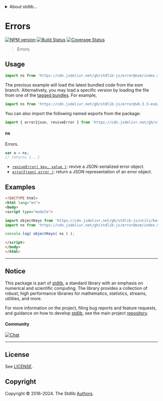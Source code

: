 <!--

@license Apache-2.0

Copyright (c) 2018 The Stdlib Authors.

Licensed under the Apache License, Version 2.0 (the "License");
you may not use this file except in compliance with the License.
You may obtain a copy of the License at

   http://www.apache.org/licenses/LICENSE-2.0

Unless required by applicable law or agreed to in writing, software
distributed under the License is distributed on an "AS IS" BASIS,
WITHOUT WARRANTIES OR CONDITIONS OF ANY KIND, either express or implied.
See the License for the specific language governing permissions and
limitations under the License.

-->


<details>
  <summary>
    About stdlib...
  </summary>
  <p>We believe in a future in which the web is a preferred environment for numerical computation. To help realize this future, we've built stdlib. stdlib is a standard library, with an emphasis on numerical and scientific computation, written in JavaScript (and C) for execution in browsers and in Node.js.</p>
  <p>The library is fully decomposable, being architected in such a way that you can swap out and mix and match APIs and functionality to cater to your exact preferences and use cases.</p>
  <p>When you use stdlib, you can be absolutely certain that you are using the most thorough, rigorous, well-written, studied, documented, tested, measured, and high-quality code out there.</p>
  <p>To join us in bringing numerical computing to the web, get started by checking us out on <a href="https://github.com/stdlib-js/stdlib">GitHub</a>, and please consider <a href="https://opencollective.com/stdlib">financially supporting stdlib</a>. We greatly appreciate your continued support!</p>
</details>

# Errors

[![NPM version][npm-image]][npm-url] [![Build Status][test-image]][test-url] [![Coverage Status][coverage-image]][coverage-url] <!-- [![dependencies][dependencies-image]][dependencies-url] -->

> Errors.



<section class="usage">

## Usage

```javascript
import ns from 'https://cdn.jsdelivr.net/gh/stdlib-js/error@esm/index.mjs';
```
The previous example will load the latest bundled code from the esm branch. Alternatively, you may load a specific version by loading the file from one of the [tagged bundles](https://github.com/stdlib-js/error/tags). For example,

```javascript
import ns from 'https://cdn.jsdelivr.net/gh/stdlib-js/error@v0.3.3-esm/index.mjs';
```

You can also import the following named exports from the package:

```javascript
import { error2json, reviveError } from 'https://cdn.jsdelivr.net/gh/stdlib-js/error@esm/index.mjs';
```

#### ns

Errors.

```javascript
var o = ns;
// returns {...}
```

<!-- <toc pattern="*"> -->

<div class="namespace-toc">

-   <span class="signature">[`reviveError( key, value )`][@stdlib/error/reviver]</span><span class="delimiter">: </span><span class="description">revive a JSON-serialized error object.</span>
-   <span class="signature">[`error2json( error )`][@stdlib/error/to-json]</span><span class="delimiter">: </span><span class="description">return a JSON representation of an error object.</span>

</div>

<!-- </toc> -->

</section>

<!-- /.usage -->

<section class="examples">

## Examples

<!-- TODO: better examples -->

<!-- eslint no-undef: "error" -->

```html
<!DOCTYPE html>
<html lang="en">
<body>
<script type="module">

import objectKeys from 'https://cdn.jsdelivr.net/gh/stdlib-js/utils/keys@esm/index.mjs';
import ns from 'https://cdn.jsdelivr.net/gh/stdlib-js/error@esm/index.mjs';

console.log( objectKeys( ns ) );

</script>
</body>
</html>
```

</section>

<!-- /.examples -->

<!-- Section for related `stdlib` packages. Do not manually edit this section, as it is automatically populated. -->

<section class="related">

</section>

<!-- /.related -->

<!-- Section for all links. Make sure to keep an empty line after the `section` element and another before the `/section` close. -->


<section class="main-repo" >

* * *

## Notice

This package is part of [stdlib][stdlib], a standard library with an emphasis on numerical and scientific computing. The library provides a collection of robust, high performance libraries for mathematics, statistics, streams, utilities, and more.

For more information on the project, filing bug reports and feature requests, and guidance on how to develop [stdlib][stdlib], see the main project [repository][stdlib].

#### Community

[![Chat][chat-image]][chat-url]

---

## License

See [LICENSE][stdlib-license].


## Copyright

Copyright &copy; 2016-2024. The Stdlib [Authors][stdlib-authors].

</section>

<!-- /.stdlib -->

<!-- Section for all links. Make sure to keep an empty line after the `section` element and another before the `/section` close. -->

<section class="links">

[npm-image]: http://img.shields.io/npm/v/@stdlib/error.svg
[npm-url]: https://npmjs.org/package/@stdlib/error

[test-image]: https://github.com/stdlib-js/error/actions/workflows/test.yml/badge.svg?branch=v0.3.3
[test-url]: https://github.com/stdlib-js/error/actions/workflows/test.yml?query=branch:v0.3.3

[coverage-image]: https://img.shields.io/codecov/c/github/stdlib-js/error/main.svg
[coverage-url]: https://codecov.io/github/stdlib-js/error?branch=main

<!--

[dependencies-image]: https://img.shields.io/david/stdlib-js/error.svg
[dependencies-url]: https://david-dm.org/stdlib-js/error/main

-->

[chat-image]: https://img.shields.io/gitter/room/stdlib-js/stdlib.svg
[chat-url]: https://app.gitter.im/#/room/#stdlib-js_stdlib:gitter.im

[stdlib]: https://github.com/stdlib-js/stdlib

[stdlib-authors]: https://github.com/stdlib-js/stdlib/graphs/contributors

[umd]: https://github.com/umdjs/umd
[es-module]: https://developer.mozilla.org/en-US/docs/Web/JavaScript/Guide/Modules

[deno-url]: https://github.com/stdlib-js/error/tree/deno
[deno-readme]: https://github.com/stdlib-js/error/blob/deno/README.md
[umd-url]: https://github.com/stdlib-js/error/tree/umd
[umd-readme]: https://github.com/stdlib-js/error/blob/umd/README.md
[esm-url]: https://github.com/stdlib-js/error/tree/esm
[esm-readme]: https://github.com/stdlib-js/error/blob/esm/README.md
[branches-url]: https://github.com/stdlib-js/error/blob/main/branches.md

[stdlib-license]: https://raw.githubusercontent.com/stdlib-js/error/main/LICENSE

<!-- <toc-links> -->

[@stdlib/error/reviver]: https://github.com/stdlib-js/error/tree/main/reviver

[@stdlib/error/to-json]: https://github.com/stdlib-js/error/tree/main/to-json

<!-- </toc-links> -->

</section>

<!-- /.links -->

